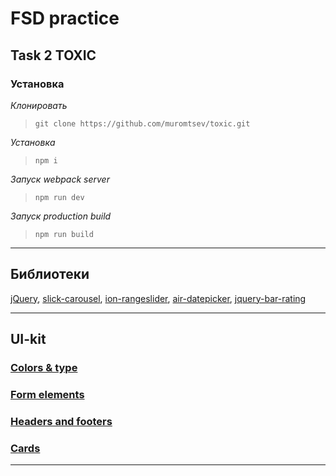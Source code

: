 # FSD practice 
## Task 2 TOXIC

### Установка

_Клонировать_
> ```git clone https://github.com/muromtsev/toxic.git```

_Установка_
> ```npm i```

_Запуск webpack server_
> ```npm run dev```

_Запуск production build_
> ```npm run build```
---

## Библиотеки
[jQuery](https://github.com/jquery/jquery),
[slick-carousel](https://github.com/kenwheeler/slick),
[ion-rangeslider](https://github.com/IonDen/ion.rangeSlider),
[air-datepicker](https://github.com/t1m0n/air-datepicker),
[jquery-bar-rating](https://github.com/antennaio/jquery-bar-rating)

---

## UI-kit

### [Colors & type](https://muromtsev.github.io/toxic/color_type.html)
### [Form elements](https://muromtsev.github.io/toxic/form-elements.html)
### [Headers and footers](https://muromtsev.github.io/toxic/header_footer.html)
### [Cards](https://muromtsev.github.io/toxic/cards.html)

---




